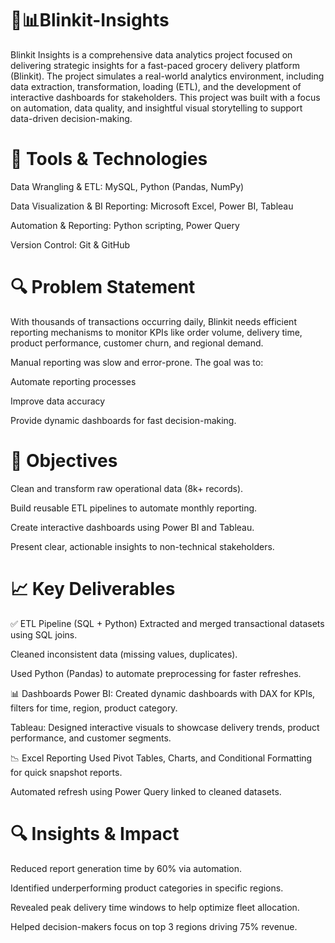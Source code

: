 # 🛒📊Blinkit-Insights
Blinkit Insights is a comprehensive data analytics project focused on delivering strategic insights for a fast-paced grocery delivery platform (Blinkit). The project simulates a real-world analytics environment, including data extraction, transformation, loading (ETL), and the development of interactive dashboards for stakeholders. This project was built with a focus on automation, data quality, and insightful visual storytelling to support data-driven decision-making.

# 🧰 Tools & Technologies
Data Wrangling & ETL: MySQL, Python (Pandas, NumPy)

Data Visualization & BI Reporting: Microsoft Excel, Power BI, Tableau

Automation & Reporting: Python scripting, Power Query

Version Control: Git & GitHub

# 🔍 Problem Statement
With thousands of transactions occurring daily, Blinkit needs efficient reporting mechanisms to monitor KPIs like order volume, delivery time, product performance, customer churn, and regional demand.

Manual reporting was slow and error-prone. The goal was to:

Automate reporting processes

Improve data accuracy

Provide dynamic dashboards for fast decision-making.

# 🧪 Objectives
Clean and transform raw operational data (8k+ records).

Build reusable ETL pipelines to automate monthly reporting.

Create interactive dashboards using Power BI and Tableau.

Present clear, actionable insights to non-technical stakeholders.

# 📈 Key Deliverables
✅ ETL Pipeline (SQL + Python)
Extracted and merged transactional datasets using SQL joins.

Cleaned inconsistent data (missing values, duplicates).

Used Python (Pandas) to automate preprocessing for faster refreshes.

📊 Dashboards
Power BI: Created dynamic dashboards with DAX for KPIs, filters for time, region, product category.

Tableau: Designed interactive visuals to showcase delivery trends, product performance, and customer segments.

📉 Excel Reporting
Used Pivot Tables, Charts, and Conditional Formatting for quick snapshot reports.

Automated refresh using Power Query linked to cleaned datasets.

# 🔍 Insights & Impact
Reduced report generation time by 60% via automation.

Identified underperforming product categories in specific regions.

Revealed peak delivery time windows to help optimize fleet allocation.

Helped decision-makers focus on top 3 regions driving 75% revenue.

